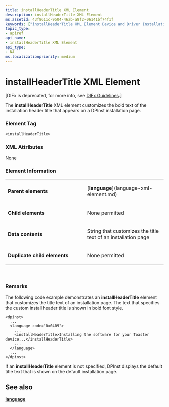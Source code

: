 ```yaml
---
title: installHeaderTitle XML Element
description: installHeaderTitle XML Element
ms.assetid: 43f8611c-9504-46ab-a8f2-06141bf74f1f
keywords: ["installHeaderTitle XML Element Device and Driver Installation"]
topic_type:
- apiref
api_name:
- installHeaderTitle XML Element
api_type:
- NA
ms.localizationpriority: medium
---
```


# installHeaderTitle XML Element


\[DIFx is deprecated, for more info, see [DIFx Guidelines](https://msdn.microsoft.com/windows/hardware/drivers/install/difx-guidelines).\]

The **installHeaderTitle** XML element customizes the bold text of the installation header title that appears on a DPInst installation page.

### Element Tag

```
<installHeaderTitle>
```

### XML Attributes

None

### Element Information

<table>
<colgroup>
<col width="50%" />
<col width="50%" />
</colgroup>
<tbody>
<tr class="odd">
<td align="left"><p><strong>Parent elements</strong></p></td>
<td align="left"><p>[<strong>language</strong>](language-xml-element.md)</p></td>
</tr>
<tr class="even">
<td align="left"><p><strong>Child elements</strong></p></td>
<td align="left"><p>None permitted</p></td>
</tr>
<tr class="odd">
<td align="left"><p><strong>Data contents</strong></p></td>
<td align="left"><p>String that customizes the title text of an installation page</p></td>
</tr>
<tr class="even">
<td align="left"><p><strong>Duplicate child elements</strong></p></td>
<td align="left"><p>None permitted</p></td>
</tr>
</tbody>
</table>

 

### <a href="" id="comments"></a>Remarks

The following code example demonstrates an **installHeaderTitle** element that customizes the title text of an installation page. The text that specifies the custom install header title is shown in bold font style.

```
<dpinst>
  ...
  <language code="0x0409">
    ...
    <installHeaderTitle>Installing the software for your Toaster device...</installHeaderTitle>
    ...
  </language>
  ...
</dpinst>
```

If an **installHeaderTitle** element is not specified, DPInst displays the default title text that is shown on the default installation page.

## See also


[**language**](language-xml-element.md)

 

 






